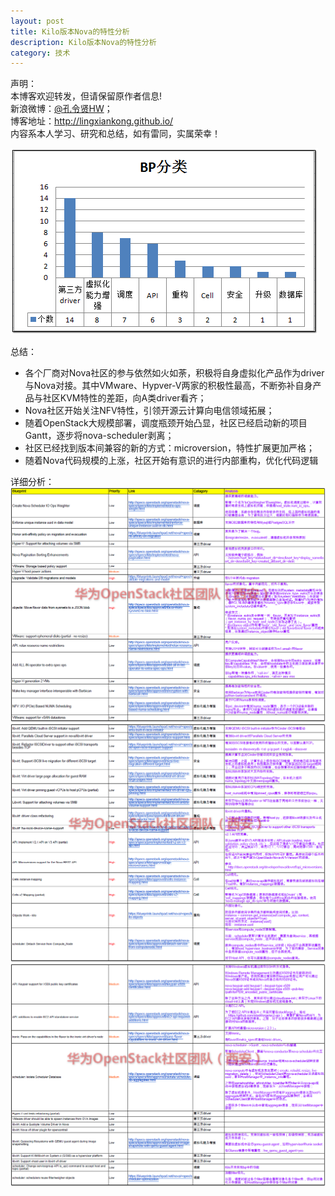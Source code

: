```yaml
---
layout: post
title: Kilo版本Nova的特性分析
description: Kilo版本Nova的特性分析
category: 技术
---
```


声明：  
本博客欢迎转发，但请保留原作者信息!  
新浪微博：[@孔令贤HW](http://weibo.com/lingxiankong)；   
博客地址：<http://lingxiankong.github.io/>  
内容系本人学习、研究和总结，如有雷同，实属荣幸！

![](/images/2015-03-24-kilo-nova-blueprint-analysis/4.png)

总结：  

* 各个厂商对Nova社区的参与依然如火如荼，积极将自身虚拟化产品作为driver与Nova对接。其中VMware、Hypver-V两家的积极性最高，不断弥补自身产品与社区KVM特性的差距，向A类driver看齐；  
* Nova社区开始关注NFV特性，引领开源云计算向电信领域拓展；
* 随着OpenStack大规模部署，调度瓶颈开始凸显，社区已经启动新的项目Gantt，逐步将nova-scheduler剥离；
* 社区已经找到版本间兼容的新的方式：microversion，特性扩展更加严格；
* 随着Nova代码规模的上涨，社区开始有意识的进行内部重构，优化代码逻辑

详细分析：  
![](/images/2015-03-24-kilo-nova-blueprint-analysis/1.png)  
![](/images/2015-03-24-kilo-nova-blueprint-analysis/2.png)  
![](/images/2015-03-24-kilo-nova-blueprint-analysis/3.png)  
